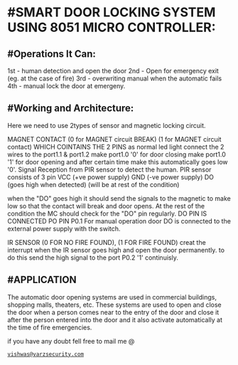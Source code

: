 #SMART DOOR LOCKING SYSTEM USING 8051 MICRO CONTROLLER:
============================================================

#Operations It Can:
------------------------------------------
1st - human detection and open the  door
2nd - Open for emergency exit (eg. at the case of fire)
3rd - overwriting manual when the automatic fails
4th - manual lock the door at emergeny.


#Working and Architecture:
---------------------------------
Here we need to use 2types of sensor and magnetic locking circuit.

 MAGNET CONTACT
(0 for MAGNET circuit BREAK) (1 for MAGNET circuit contact) 
WHICH COINTAINS THE 2 PINS as normal led light connect the 2 wires to the port1.1 & port1.2
make port1.0 '0' for door closing
make port1.0 '1' for door opening and after certain time make this automatically goes low '0'.
Signal Reception from PIR sensor to detect the human.
PIR sensor consists of 3 pin 
VCC (+ve power supply)
GND (-ve power supply)
DO (goes high when detected) (will be at rest of the condition)

when the "DO" goes high it should send the signals to the magnetic to make low so that the contact will break and door opens.
At the rest of the condition the MC should check for the "DO" pin regularly. DO PIN IS CONNECTED PO PIN P0.1
For manual operation door DO is connected to the external power supply with the switch.

IR SENSOR (0 FOR NO FIRE FOUND), (1 FOR FIRE FOUND)
creat the interrupt when the IR sensor goes high and open the door permanently.
to do this send the high signal to the port P0.2 '1'  continuisly.

#APPLICATION
-----------------------
The automatic door opening systems are used in commercial buildings, shopping malls, theaters, etc. These systems are used to open and close the door when a person comes near to the entry of the door and close it after the person entered into the door and it also activate automatically at the time of fire emergencies.

if you have any doubt fell free to mail me @ <pre><code>vishwas@varzsecurity.com</code></pre>
